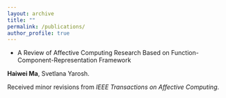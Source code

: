 ```yaml
---
layout: archive
title: ""
permalink: /publications/
author_profile: true
---
```


<!---
{% if author.googlescholar %}
  You can also find my articles on <u><a href="{{author.googlescholar}}">my Google Scholar profile</a>.</u>
{% endif %}

{% include base_path %}

{% for post in site.publications reversed %}
  {% include archive-single.html %}
{% endfor %}
-->

* A Review of Affective Computing Research Based on Function-Component-Representation Framework

**Haiwei Ma**, Svetlana Yarosh.

Received minor revisions from *IEEE Transactions on Affective Computing*.


